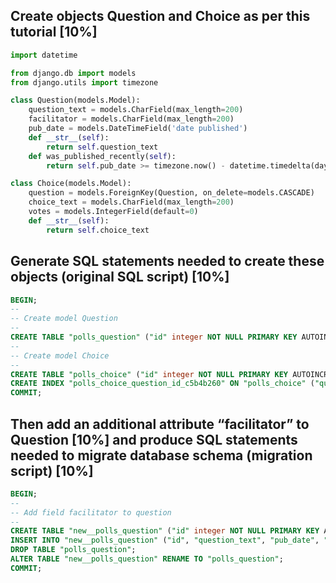 ## Create objects Question and Choice as per this tutorial [10%]

```python
import datetime

from django.db import models
from django.utils import timezone

class Question(models.Model):
    question_text = models.CharField(max_length=200)
    facilitator = models.CharField(max_length=200)
    pub_date = models.DateTimeField('date published')
    def __str__(self):
        return self.question_text
    def was_published_recently(self):
        return self.pub_date >= timezone.now() - datetime.timedelta(days=1)

class Choice(models.Model):
    question = models.ForeignKey(Question, on_delete=models.CASCADE)
    choice_text = models.CharField(max_length=200)
    votes = models.IntegerField(default=0)
    def __str__(self):
        return self.choice_text
```

## Generate SQL statements needed to create these objects (original SQL script) [10%]

```sql
BEGIN;
--
-- Create model Question
--
CREATE TABLE "polls_question" ("id" integer NOT NULL PRIMARY KEY AUTOINCREMENT, "question_text" varchar(200) NOT NULL, "pub_date" datetime NOT NULL);
--
-- Create model Choice
--
CREATE TABLE "polls_choice" ("id" integer NOT NULL PRIMARY KEY AUTOINCREMENT, "choice_text" varchar(200) NOT NULL, "votes" integer NOT NULL, "question_id" bigint NOT NULL REFERENCES "polls_question" ("id") DEFERRABLE INITIALLY DEFERRED);
CREATE INDEX "polls_choice_question_id_c5b4b260" ON "polls_choice" ("question_id");
COMMIT;
```
## Then add an additional attribute “facilitator” to Question [10%] and produce SQL statements needed to migrate database schema (migration script) [10%]

```sql
BEGIN;
--
-- Add field facilitator to question
--
CREATE TABLE "new__polls_question" ("id" integer NOT NULL PRIMARY KEY AUTOINCREMENT, "facilitator" varchar(200) NOT NULL, "question_text" varchar(200) NOT NULL, "pub_date" datetime NOT NULL);
INSERT INTO "new__polls_question" ("id", "question_text", "pub_date", "facilitator") SELECT "id", "question_text", "pub_date", 'Ryerson' FROM "polls_question";
DROP TABLE "polls_question";
ALTER TABLE "new__polls_question" RENAME TO "polls_question";
COMMIT;
```
